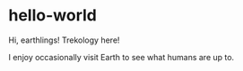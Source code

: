 # hello-world
 
Hi, earthlings! Trekology here!

I enjoy occasionally visit Earth to see what humans are up to. 

